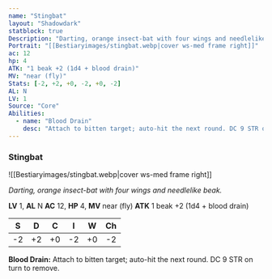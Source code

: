 ```yaml
---
name: "Stingbat"
layout: "Shadowdark"
statblock: true
Description: "Darting, orange insect-bat with four wings and needlelike beak."
Portrait: "[[Bestiaryimages/stingbat.webp|cover ws-med frame right]]"
ac: 12
hp: 4
ATK: "1 beak +2 (1d4 + blood drain)"
MV: "near (fly)"
Stats: [-2, +2, +0, -2, +0, -2]
AL: N
LV: 1
Source: "Core"
Abilities:
  - name: "Blood Drain"
    desc: "Attach to bitten target; auto-hit the next round. DC 9 STR on turn to remove."
---
```


### Stingbat

![[Bestiaryimages/stingbat.webp|cover ws-med frame right]]

_Darting, orange insect-bat with four wings and needlelike beak._

**LV** 1, **AL** N
**AC** 12, **HP** 4, **MV** near (fly)
**ATK** 1 beak +2 (1d4 + blood drain)

|  S  |  D  |  C  |  I  |  W  |  Ch  |
|:---:|:---:|:---:|:---:|:---:|:----:|
| -2 | +2 | +0 | -2 | +0 | -2 |

**Blood Drain:** Attach to bitten target; auto-hit the next round. DC 9 STR on turn to remove.

